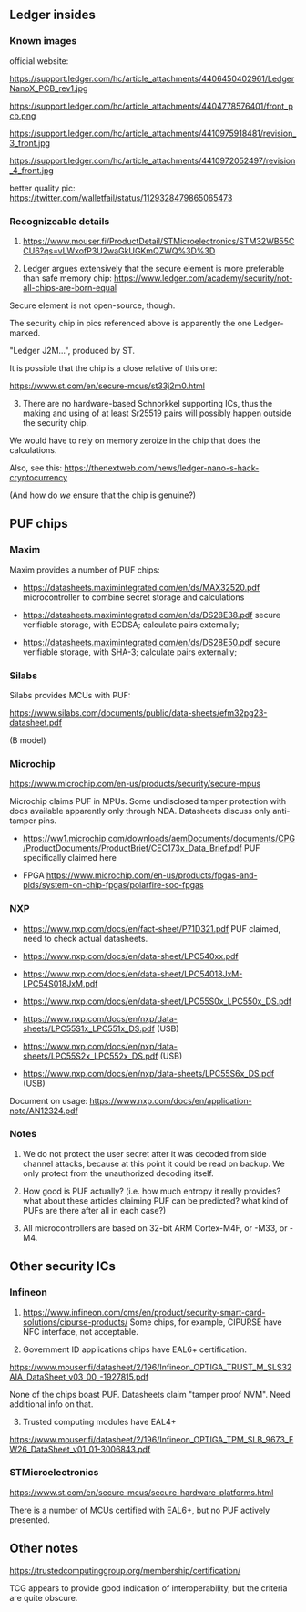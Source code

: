 ## Ledger insides

### Known images

official website:

<https://support.ledger.com/hc/article_attachments/4406450402961/LedgerNanoX_PCB_rev1.jpg>

<https://support.ledger.com/hc/article_attachments/4404778576401/front_pcb.png>

<https://support.ledger.com/hc/article_attachments/4410975918481/revision_3_front.jpg>

<https://support.ledger.com/hc/article_attachments/4410972052497/revision_4_front.jpg>

better quality pic: <https://twitter.com/walletfail/status/1129328479865065473>

### Recognizeable details

1. <https://www.mouser.fi/ProductDetail/STMicroelectronics/STM32WB55CCU6?qs=vLWxofP3U2waGkUGKmQZWQ%3D%3D>

2. Ledger argues extensively that the secure element is more preferable than safe memory chip:
<https://www.ledger.com/academy/security/not-all-chips-are-born-equal>

Secure element is not open-source, though.

The security chip in pics referenced above is apparently the one Ledger-marked.

"Ledger J2M...", produced by ST.

It is possible that the chip is a close relative of this one:

<https://www.st.com/en/secure-mcus/st33j2m0.html>

3. There are no hardware-based Schnorkkel supporting ICs, thus the making and using of at least Sr25519 pairs will possibly happen outside the security chip.

We would have to rely on memory zeroize in the chip that does the calculations.

Also, see this: <https://thenextweb.com/news/ledger-nano-s-hack-cryptocurrency>

(And how do *we* ensure that the chip is genuine?)

## PUF chips

### Maxim

Maxim provides a number of PUF chips:

- <https://datasheets.maximintegrated.com/en/ds/MAX32520.pdf> microcontroller to combine secret storage and calculations

- <https://datasheets.maximintegrated.com/en/ds/DS28E38.pdf> secure verifiable storage, with ECDSA; calculate pairs externally;

- <https://datasheets.maximintegrated.com/en/ds/DS28E50.pdf> secure verifiable storage, with SHA-3; calculate pairs externally;

### Silabs

Silabs provides MCUs with PUF:

<https://www.silabs.com/documents/public/data-sheets/efm32pg23-datasheet.pdf>

(B model)

### Microchip

<https://www.microchip.com/en-us/products/security/secure-mpus>

Microchip claims PUF in MPUs. Some undisclosed tamper protection with docs available apparently only through NDA.
Datasheets discuss only anti-tamper pins.

- <https://ww1.microchip.com/downloads/aemDocuments/documents/CPG/ProductDocuments/ProductBrief/CEC173x_Data_Brief.pdf> PUF specifically claimed here

- FPGA <https://www.microchip.com/en-us/products/fpgas-and-plds/system-on-chip-fpgas/polarfire-soc-fpgas>

### NXP

- <https://www.nxp.com/docs/en/fact-sheet/P71D321.pdf> PUF claimed, need to check actual datasheets.

- <https://www.nxp.com/docs/en/data-sheet/LPC540xx.pdf>

- <https://www.nxp.com/docs/en/data-sheet/LPC54018JxM-LPC54S018JxM.pdf>

- <https://www.nxp.com/docs/en/data-sheet/LPC55S0x_LPC550x_DS.pdf>

- <https://www.nxp.com/docs/en/nxp/data-sheets/LPC55S1x_LPC551x_DS.pdf> (USB)

- <https://www.nxp.com/docs/en/nxp/data-sheets/LPC55S2x_LPC552x_DS.pdf> (USB)

- <https://www.nxp.com/docs/en/nxp/data-sheets/LPC55S6x_DS.pdf> (USB)

Document on usage: <https://www.nxp.com/docs/en/application-note/AN12324.pdf>

### Notes

1. We do not protect the user secret after it was decoded from side channel attacks, because at this point it could be read on backup.
We only protect from the unauthorized decoding itself.

2. How good is PUF actually? (i.e. how much entropy it really provides? what about these articles claiming PUF can be predicted? what kind of PUFs are there after all in each case?)

3. All microcontrollers are based on 32-bit ARM Cortex-M4F, or -M33, or -M4.

## Other security ICs

### Infineon

1. <https://www.infineon.com/cms/en/product/security-smart-card-solutions/cipurse-products/>
Some chips, for example, CIPURSE have NFC interface, not acceptable.

2. Government ID applications chips have EAL6+ certification.

<https://www.mouser.fi/datasheet/2/196/Infineon_OPTIGA_TRUST_M_SLS32AIA_DataSheet_v03_00_-1927815.pdf>

None of the chips boast PUF.
Datasheets claim "tamper proof NVM". Need additional info on that.

3. Trusted computing modules have EAL4+

<https://www.mouser.fi/datasheet/2/196/Infineon_OPTIGA_TPM_SLB_9673_FW26_DataSheet_v01_01-3006843.pdf>

### STMicroelectronics

<https://www.st.com/en/secure-mcus/secure-hardware-platforms.html>

There is a number of MCUs certified with EAL6+, but no PUF actively presented.

## Other notes

<https://trustedcomputinggroup.org/membership/certification/>

TCG appears to provide good indication of interoperability, but the criteria are quite obscure.
